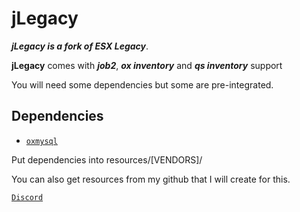 # jLegacy
***jLegacy is a fork of ESX Legacy***.

**jLegacy** comes with ___job2___, ___ox inventory___ and ___qs inventory___ support

You will need some dependencies but some are pre-integrated.

## Dependencies
- <a href="https://github.com/overextended/oxmysql" class="button">```oxmysql```</a>

Put dependencies into resources/[VENDORS]/

You can also get resources from my github that I will create for this.

<a href="https://discord.gg/nstjC2NBPf" class="button">```Discord```</a>
